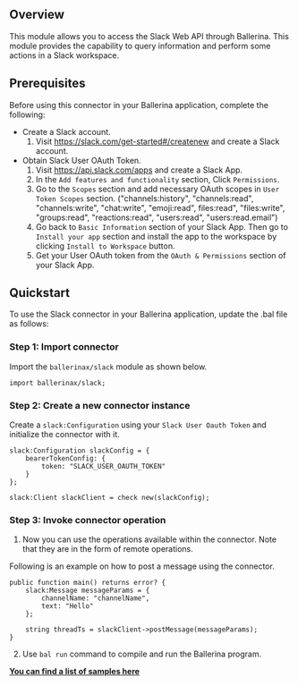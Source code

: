## Overview
This module allows you to access the Slack Web API through Ballerina. This module provides the capability
to query information and perform some actions in a Slack workspace.

## Prerequisites
Before using this connector in your Ballerina application, complete the following:

* Create a Slack account.
    1. Visit https://slack.com/get-started#/createnew and create a Slack account.
* Obtain Slack User OAuth Token.
    1. Visit https://api.slack.com/apps and create a Slack App.
    2. In the `Add features and functionality` section, Click `Permissions`.
    3. Go to the `Scopes` section and add necessary OAuth scopes in `User Token Scopes` section. ("channels:history", "channels:read", "channels:write", "chat:write", "emoji:read", files:read", "files:write", "groups:read", "reactions:read", "users:read", "users:read.email")
    4. Go back to `Basic Information` section of your Slack App. Then go to `Install your app` section and install the app to the workspace by clicking `Install to Workspace` button.
    5. Get your User OAuth token from the `OAuth & Permissions` section of your Slack App.

## Quickstart

To use the Slack connector in your Ballerina application, update the .bal file as follows:

### Step 1: Import connector
Import the `ballerinax/slack` module as shown below.
```ballerina
import ballerinax/slack;
```

### Step 2: Create a new connector instance
Create a `slack:Configuration` using your `Slack User Oauth Token` and initialize the connector with it.
```ballerina
slack:Configuration slackConfig = {
    bearerTokenConfig: {
        token: "SLACK_USER_OAUTH_TOKEN"
    }
};

slack:Client slackClient = check new(slackConfig);
```

### Step 3: Invoke connector operation
1. Now you can use the operations available within the connector. Note that they are in the form of remote operations.

Following is an example on how to post a message using the connector.

```ballerina
public function main() returns error? {
    slack:Message messageParams = {
        channelName: "channelName",
        text: "Hello"
    };

    string threadTs = slackClient->postMessage(messageParams);
}
```
2. Use `bal run` command to compile and run the Ballerina program. 

**[You can find a list of samples here](https://github.com/ballerina-platform/module-ballerinax-slack/tree/master/samples)**
